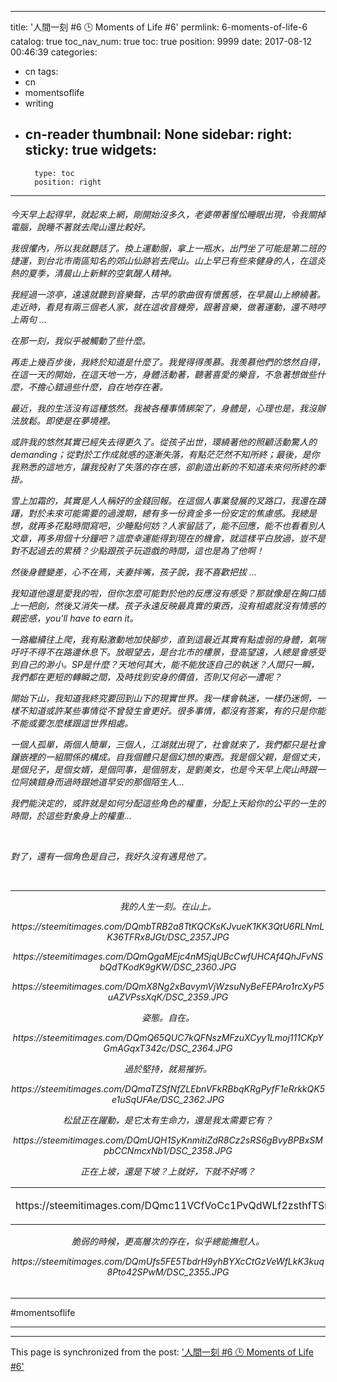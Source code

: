 
---
title: '人間一刻 #6 🕒 Moments of Life #6'
permlink: 6-moments-of-life-6
catalog: true
toc_nav_num: true
toc: true
position: 9999
date: 2017-08-12 00:46:39
categories:
- cn
tags:
- cn
- momentsoflife
- writing
- cn-reader
thumbnail: None
sidebar:
    right:
        sticky: true
widgets:
    -
        type: toc
        position: right
---


<html><h6>
<p>今天早上起得早，就起來上網，剛開始沒多久，老婆帶著惺忪睡眼出現，令我關掉電腦，說睡不著就去爬山還比較好。</p>
<p>我很懼內，所以我就聽話了。換上運動服，拿上一瓶水，出門坐了可能是第二班的捷運，到台北市南區知名的郊山仙跡岩去爬山。山上早已有些來健身的人，在這炎熱的夏季，清晨山上新鮮的空氣醒人精神。</p>
<p>我經過一涼亭，遠遠就聽到音樂聲，古早的歌曲很有懷舊感，在早晨山上繚繞著。走近時，看見有兩三個老人家，就在這收音機旁，跟著音樂，做著運動，還不時哼上兩句 ...</p>
<p>在那一刻，我似乎被觸動了些什麼。</p>
<p>再走上幾百步後，我終於知道是什麼了。我覺得得羨慕。我羨慕他們的悠然自得，在這一天的開始，在這天地一方，身體活動著，聽著喜愛的樂音，不急著想做些什麼，不擔心錯過些什麼，自在地存在著。</p>
<p>最近，我的生活沒有這種悠然。我被各種事情綁架了，身體是，心理也是，我沒辦法放鬆。即使是在夢境裡。</p>
<p>或許我的悠然其實已經失去得更久了。從孩子出世，環繞著他的照顧活動驚人的demanding；從對於工作成就感的逐漸失落，有點茫茫然不知所終；最後，是你我熟悉的這地方，讓我投射了失落的存在感，卻創造出新的不知道未來何所終的牽掛。</p>
<p>雪上加霜的，其實是人人稱好的金錢回報。在這個人事業發展的叉路口，我還在躊躇，對於未來可能需要的過渡期，總有多一份資金多一份安定的焦慮感。我總是想，就再多花點時間寫吧，少睡點何妨？人家留話了，能不回應，能不也看看別人文章，再多用個十分鐘吧？這麼幸運能得到現在的機會，就這樣平白放過，豈不是對不起過去的累積？少點跟孩子玩遊戲的時間，這也是為了他啊！</p>
<p>然後身體變差，心不在焉，夫妻拌嘴，孩子說，我不喜歡把拔 ...&nbsp;</p>
<p>我知道他還是愛我的啦，但你怎麼可能對於他的反應沒有感受？那就像是在胸口插上一把劍，然後又消失一樣。孩子永遠反映最真實的東西，沒有相處就沒有情感的親密感，you'll have to earn it。</p>
<p>一路繼續往上爬，我有點激動地加快腳步，直到這最近其實有點虛弱的身體，氣喘吁吁不得不在路邊休息下。放眼望去，是台北市的樓景，登高望遠，人總是會感受到自己的渺小。SP是什麼？天地何其大，能不能放逐自己的執迷？人間只一瞬，我們都在更短的轉瞬之間，及時找到安身的價值，否則又何必一遭呢？</p>
<p>開始下山，我知道我終究要回到山下的現實世界。我一樣會執迷，一樣仍迷惘，一樣不知道或許某些事情從不曾發生會更好。很多事情，都沒有答案，有的只是你能不能或要怎麼樣跟這世界相處。</p>
<p>一個人孤單，兩個人簡單，三個人，江湖就出現了，社會就來了，我們都只是社會鑲嵌裡的一組關係的構成。自我個體只是個幻想的東西。我是個父親，是個丈夫，是個兒子，是個女婿，是個同事，是個朋友，是劉美女，也是今天早上爬山時跟一位阿姨錯身而過時跟她道早安的那個陌生人...</p>
<p>我們能決定的，或許就是如何分配這些角色的權重，分配上天給你的公平的一生的時間，於這些對象身上的權重...</p><p><br></p>
<p>對了，還有一個角色是自己，我好久沒有遇見他了。</p>
<p><br></p><center><hr>
<p>我的人生一刻。在山上。</p>
<p>https://steemitimages.com/DQmbTRB2a8TtKQCKsKJvueK1KK3QtU6RLNmLK36TFRx8JGt/DSC_2357.JPG</p>
<p>https://steemitimages.com/DQmQgaMEjc4nMSjqUBcCwfUHCAf4QhJFvNSbQdTKodK9gKW/DSC_2360.JPG</p>
<p>https://steemitimages.com/DQmX8Ng2xBavymVjWzsuNyBeFEPAro1rcXyP5uAZVPssXqK/DSC_2359.JPG</p>
<p>姿態。自在。</p>
<p>https://steemitimages.com/DQmQ65QUC7kQFNszMFzuXCyy1Lmoj111CKpYGmAGqxT342c/DSC_2364.JPG</p>
<p>過於堅持，就易摧折。</p>
<p>https://steemitimages.com/DQmaTZSfNfZLEbnVFkRBbqKRgPyfF1eRrkkQK5e1uSqUFAe/DSC_2362.JPG</p>
<p>松鼠正在躍動，是它太有生命力，還是我太需要它有？</p>
<p>https://steemitimages.com/DQmUQH1SyKnmitiZdR8Cz2sRS6gBvyBPBxSMpbCCNmcxNb1/DSC_2358.JPG</p>
<p>正在上坡，還是下坡？上就好，下就不好嗎？</p>
<table><tr>
<td><p>https://steemitimages.com/DQmc11VCfVoCc1PvQdWLf2zsthfTSijPupcsdo3oaWF9jcP/DSC_2361.JPG</p></td>
<td><p>https://steemitimages.com/DQme83TChPtqteQ2M6soQCcFgZ1fJ4jSqNnau66iHPM2FDg/DSC_2363.JPG</p></td>
</tr></table>
<p>脆弱的時候，更高層次的存在，似乎總能撫慰人。</p>
<p>https://steemitimages.com/DQmUfs5FE5TbdrH9yhBYXcCtGzVeWfLkK3kuq8Pto42SPwM/DSC_2355.JPG</p></h6><hr>
<p>#momentsoflife</p><hr></center>
</html>

- - -

This page is synchronized from the post: ['人間一刻 #6 🕒 Moments of Life #6'](https://steemit.com/@deanliu/6-moments-of-life-6)
